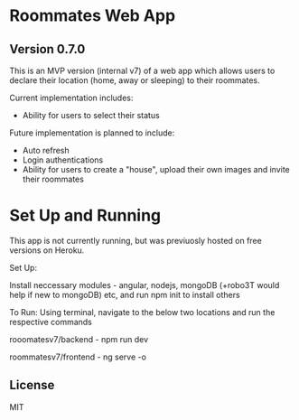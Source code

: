# Roommates Web App
## Version 0.7.0

This is an MVP version (internal v7) of a web app which allows users to declare their location (home, away or sleeping) to their roommates.

Current implementation includes: 
- Ability for users to select their status

Future implementation is planned to include:
- Auto refresh 
- Login authentications
- Ability for users to create a "house", upload their own images and invite their roommates


# Set Up and Running 
This app is not currently running, but was previuosly hosted on free versions on Heroku.

Set Up:

Install neccessary modules - angular, nodejs, mongoDB (+robo3T would help if new to mongoDB) etc, and run npm init to install others

To Run:
Using terminal, navigate to the below two locations and run the respective commands

rooomatesv7/backend - npm run dev

roommatesv7/frontend - ng serve -o


## License

MIT
